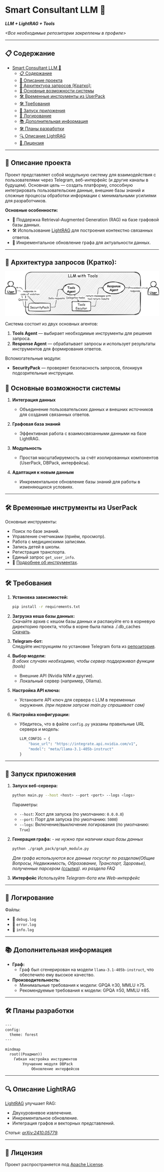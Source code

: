 # Smart Consultant LLM 🌟  
**_LLM + LightRAG + Tools_**  

_<Все необходимые репозитории закреплены в профиле>_

---

## 📋 Содержание  
- [Smart Consultant LLM 🌟](#smart-consultant-llm-)
  - [📋 Содержание](#-содержание)
  - [🧩 Описание проекта](#-описание-проекта)
  - [🔧 Архитектура запросов (Кратко):](#-архитектура-запросов-кратко)
  - [🔑 Основные возможности системы](#-основные-возможности-системы)
  - [🛠 Временные инструменты из UserPack](#-временные-инструменты-из-userpack)
  - [🛠 Требования](#-требования)
  - [🚀 Запуск приложения](#-запуск-приложения)
  - [📝 Логирование](#-логирование)
  - [📚 Дополнительная информация](#-дополнительная-информация)
  - [🛠 Планы разработки](#-планы-разработки)
  - [🔍 Описание LightRAG](#-описание-lightrag)
  - [📜 Лицензия](#-лицензия)

---

## 🧩 Описание проекта  

Проект представляет собой модульную систему для взаимодействия с пользователями через Telegram, веб-интерфейс (и другие каналы в будущем). Основная цель — создать платформу, способную интегрировать пользовательские данные, внешние базы знаний и сложные процессы обработки информации с минимальными усилиями для разработчиков.  

**Основные особенности:**  
- 📖 Поддержка Retrieval-Augmented Generation (RAG) на базе графовой базы данных.  
- 🛠 Использование [LightRAG](https://github.com/HKUDS/LightRAG) для построения контекстно связанных ответов.  
- 🌟 Инкрементальное обновление графа для актуальности данных.  

---
## 🔧 Архитектура запросов (Кратко):  

![Схема запросов](documentation/images/query_scheme_image_simple.png)

Система состоит из двух основных агентов:  
1. **Tools Agent** — выбирает необходимые инструменты для решения запроса.  
2. **Response Agent** — обрабатывает запросы и использует результаты инструментов для формирования ответов.  

Вспомогательные модули:  
- **SecurityPack** — проверяет безопасность запросов, блокируя подозрительные инструкции.  


## 🔑 Основные возможности системы  

1. **Интеграция данных**  
   - Объединение пользовательских данных и внешних источников для создания связанных ответов.  

2. **Графовая база знаний**  
   - Эффективная работа с взаимосвязанными данными на базе LightRAG.  

3. **Модульность**  
   - Простая масштабируемость за счёт изолированных компонентов (UserPack, DBPack, интерфейсы).  

4. **Адаптация к новым данным**  
   - Инкрементальное обновление базы знаний для работы в изменяющихся условиях.  

---

## 🛠 Временные инструменты из UserPack  

Основные инструменты:  
- Поиск по базе знаний.  
- Управление счетчиками (приём, просмотр).  
- Работа с медицинскими записями.  
- Запись детей в школы.  
- Регистрация транспорта.  
- Единый запрос `get_user_info`.  
- 📄 [Подробнее об инструментах](documentation/tools_description.md).  

---

## 🛠 Требования  

1. **Установка зависимостей:**  
   ```sh  
   pip install -r requirements.txt  
   ```  
2. **Загрузка кеша базы данных:**  
   Скачайте архив с кешом базы данных и распакуйте его в корневую директорию проекта, чтобы в корне была папка ./.db_caches
   [Скачать](https://drive.google.com/file/d/1BmwmjxY6qcdbc443L1kINPpFszLWEabE/view?usp=sharing).  
3. **Telegram-бот:**  
   Следуйте инструкциям по установке Telegram бота из [репозитория](https://github.com/Bataevk/simple-telegram-bot-for-LLM).  

4. **Выбор модели:**  
  _В обоих случаях необходимо, чтобы сервер поддерживал функции (tools)_
   - Внешние API (Nvidia NIM и другие).  
   - Локальный сервер (например, Ollama).  

5. **Настройка API ключа:**
   - Установите API ключ для сервера с LLM в переменных окружения. *(при первом запуске main.py спрашивает сам)*

6. **Настройка конфигурации:**
   - Убедитесь, что в файле `config.py` указаны правильные URL сервера и модель:
     ```python
     LLM_CONFIG = {
         "base_url": "https://integrate.api.nvidia.com/v1",
         "model": "meta/llama-3.1-405b-instruct"
     }
     ```

---

## 🚀 Запуск приложения  

1. **Запуск веб-сервера:**  
   ```sh  
   python main.py --host <host> --port <port> --logs <logs>  
   ```  
    Параметры:
     - `--host`: Хост для запуска (по умолчанию: `0.0.0.0`)
     - `--port`: Порт для запуска (по умолчанию: `5000`)
     - `--logs`: Включение/выключение логирования (по умолчанию: `True`)

2. **Генерация графа:** _- не нужно при наличии кэша базы данных_ 
   ```sh  
   python ./graph_pack/graph_module.py  
   ```  
   _Для графа используются все данные госуслуг по разделам(Общие Вопросы, Недвижимость, Образование, Транспорт, Здоровье), полученные парсером ([ссылка](https://github.com/Bataevk/gosuslugi-faq-parser)). из раздела FAQ_  

3. **Интерфейс**
   Используйте *Telegram-бота* или *Web-интерфейс*


---

## 📝 Логирование  

Файлы:  
- 📂 `debug.log`  
- 📂 `error.log`  
- 📂 `info.log`  

---

## 📚 Дополнительная информация  

- **Граф:**  
  - Граф был сгенерирован на модели `llama-3.1-405b-instruct`, что обеспечило ему высокое качество.
- **Производительность:**  
  - Минимальные требования к модели: GPQA ≥30, MMLU ≥75.  
  - Рекомендуемые требования к модели: GPQA ≥50, MMLU ≥85.  

---

## 🛠 Планы разработки  
```mermaid
---
config:
  theme: forest
---

mindmap
  root((Роадмап))
    Гибкая настройка инструментов
        Улучшение модуля DBPack
            Обновление интерфейсов

```

---

## 🔍 Описание LightRAG  

[LightRAG](https://github.com/HKUDS/LightRAG) улучшает RAG:  
- Двухуровневое извлечение.  
- Инкрементальное обновление.  
- Интеграция графов и векторных представлений.  

_Статья: [arXiv:2410.05779](https://arxiv.org/abs/2410.05779)._  

---

## 📜 Лицензия
Проект распространяется под [Apache License](LICENSE).
